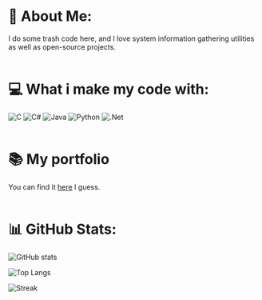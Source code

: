 # 💫 About Me:
I do some trash code here, and I love system information gathering utilities as well as open-source projects.<br/><br/>
# 💻 What i make my code with:
![C](https://img.shields.io/badge/c-%2300599C.svg?style=for-the-badge&logo=c&logoColor=white) ![C#](https://img.shields.io/badge/c%23-%23239120.svg?style=for-the-badge&logo=c-sharp&logoColor=white) ![Java](https://img.shields.io/badge/java-%23ED8B00.svg?style=for-the-badge&logo=java&logoColor=white) ![Python](https://img.shields.io/badge/python-3670A0?style=for-the-badge&logo=python&logoColor=ffdd54) ![.Net](https://img.shields.io/badge/.NET-5C2D91?style=for-the-badge&logo=.net&logoColor=white)<br/><br/>
# 📚 **My portfolio**
You can find it [here](https://bamboooz.github.io) I guess.<br/><br/>
# 📊 GitHub Stats:
![GitHub stats](https://github-readme-stats.vercel.app/api?username=Bamboooz&layout=compact&theme=radical)
 
![Top Langs](https://github-readme-stats.vercel.app/api/top-langs?username=bamboooz&show_icons=true&locale=en&layout=compact&theme=radical)
 
![Streak](https://github-readme-streak-stats.herokuapp.com/?user=bamboooz&theme=radical)
